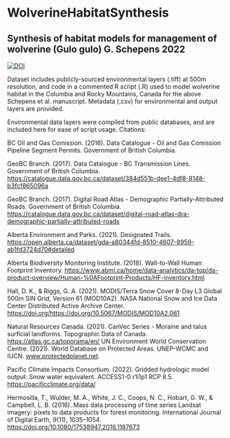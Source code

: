 # WolverineHabitatSynthesis

Synthesis of habitat models for management of wolverine (Gulo gulo) 
G. Schepens 2022
--- 
[![DOI](https://zenodo.org/badge/624565400.svg)](https://zenodo.org/badge/latestdoi/624565400)

Dataset includes publicly-sourced environmental layers (.tiff) at 500m resolution, and code in a commented R script (.R) used to model wolverine habitat in the Columbia and Rocky Mountains, Canada for the above Schepens et al. manuscript. Metadata (.csv) for environmental and output layers are provided. 

Environmental data layers were compiled from public databases, and are included here for ease of script usage. Citations: 

BC Oil and Gas Comission. (2016). Data Catalogue - Oil and Gas Comission Pipeline Segment Permits. Government of British Columbia.

GeoBC Branch. (2017). Data Catalogue - BC Transmission Lines. Government of British Columbia. https://catalogue.data.gov.bc.ca/dataset/384d551b-dee1-4df8-8148-b3fcf865096a

GeoBC Branch. (2017). Digital Road Atlas - Demographic Partially-Attributed Roads. Government of British Columbia. https://catalogue.data.gov.bc.ca/dataset/digital-road-atlas-dra-demographic-partially-attributed-roads

Alberta Environment and Parks. (2021). Designated Trails. https://open.alberta.ca/dataset/gda-a80344fd-8510-4607-8959-ab1fd3724d70#detailed

Alberta Biodiversity Monitoring Institute. (2018). Wall-to-Wall Human Footprint Inventory. https://www.abmi.ca/home/data-analytics/da-top/da-product-overview/Human-%0AFootprint-Products/HF-inventory.html

Hall, D. K., & Riggs, G. A. (2021). MODIS/Terra Snow Cover 8-Day L3 Global 500m SIN Grid, Version 61 (MOD10A2). NASA National Snow and Ice Data Center Distributed Active Archive Center. https://doi.org/https://doi.org/10.5067/MODIS/MOD10A2.061

Natural Resources Canada. (2021). CanVec Series - Moraine and talus surficial landforms. Topographic Data of Canada. https://atlas.gc.ca/toporama/en/ 
UN Environment World Conservation Centre. (2021). World Database on Protected Areas. UNEP-WCMC and IUCN. www.protectedplanet.net.

Pacific Climate Impacts Consortium. (2022). Gridded hydrologic model output: Snow water equivalent. ACCESS1-0 r1i1p1 RCP 8.5. https://pacificclimate.org/data/

Hermosilla, T., Wulder, M. A., White, J. C., Coops, N. C., Hobart, G. W., & Campbell, L. B. (2016). Mass data processing of time series Landsat imagery: pixels to data products for forest monitoring. International Journal of Digital Earth, 9(11), 1035–1054. https://doi.org/10.1080/17538947.2016.1187673
